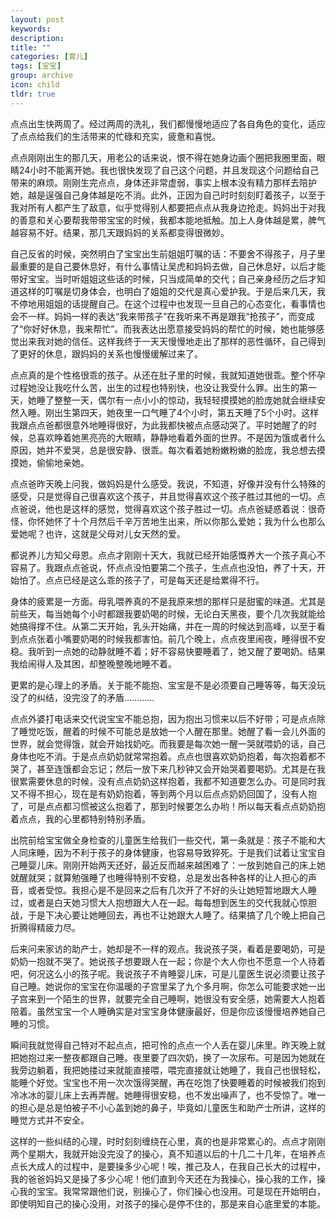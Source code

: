 ```yaml
---
layout: post
keywords: 
description: 
title: ""
categories: [育儿]
tags: [宝宝]
group: archive
icon: child
tldr: true
---
```


点点出生快两周了。经过两周的洗礼，我们都慢慢地适应了各自角色的变化，适应了点点给我们的生活带来的忙碌和充实，疲惫和喜悦。

点点刚刚出生的那几天，用老公的话来说，恨不得在她身边画个圈把我圈里面，眼睛24小时不能离开她。我也很快发现了自己这个问题，并且发现这个问题给自己带来的麻烦。刚刚生完点点，身体还非常虚弱，事实上根本没有精力那样去陪护她，越是逞强自己身体越是吃不消。此外，正因为自己时时刻刻盯着孩子，以至于我对所有人都产生了敌意，似乎觉得别人都要把点点从我身边抢走。妈妈出于对我的善意和关心要帮我带带宝宝的时候，我都本能地抵触。加上人身体越是累，脾气越容易不好。结果，那几天跟妈妈的关系都变得很微妙。

自己反省的时候，突然明白了宝宝出生前姐姐叮嘱的话：不要舍不得孩子，月子里最重要的是自己要休息好，有什么事情让吴虎和妈妈去做，自己休息好，以后才能带好宝宝。当时听姐姐这些话的时候，只当成简单的交代；自己亲身经历之后才知道这样的叮嘱是切身体会，也明白了姐姐的交代是真心爱护我。于是后来几天，我不停地用姐姐的话提醒自己。在这个过程中也发现一旦自己的心态变化，看事情也会不一样。妈妈一样的表达“我来带孩子”在我听来不再是跟我“抢孩子”，而变成了“你好好休息，我来帮忙”。而我表达出愿意接受妈妈的帮忙的时候，她也能够感觉出来我对她的信任。这样我终于一天天慢慢地走出了那样的恶性循环，自己得到了更好的休息，跟妈妈的关系也慢慢缓解过来了。

点点真的是个性格很乖的孩子。从还在肚子里的时候，我就知道她很乖。整个怀孕过程她没让我吃什么苦，出生的过程也特别快，也没让我受什么罪。出生的第一天，她睡了整整一天，偶尔有一点小小的惊动，我轻轻摸摸她的脸庞她就会继续安然入睡。刚出生第四天，她夜里一口气睡了4个小时，第五天睡了5个小时。这样我跟点点爸都很意外地睡得很好，为此我都快被点点感动哭了。平时她醒了的时候，总喜欢睁着她黑亮亮的大眼睛，静静地看着外面的世界。不是因为饿或者什么原因，她并不爱哭，总是很安静、很乖。每次看着她粉嫩粉嫩的脸庞，我总想去摸摸她，偷偷地亲她。

点点爸昨天晚上问我，做妈妈是什么感受。我说，不知道，好像并没有什么特殊的感受，只是觉得自己很喜欢这个孩子，并且觉得喜欢这个孩子胜过其他的一切。点点爸说，他也是这样的感觉，觉得喜欢这个孩子胜过一切。点点爸疑惑着说：很奇怪，你怀她怀了十个月然后千辛万苦地生出来，所以你那么爱她；我为什么也那么爱她呢？也许，这就是父母对儿女天然的爱。

都说养儿方知父母恩。点点才刚刚十天大，我就已经开始感慨养大一个孩子真心不容易了。我跟点点爸说，怀点点没怕要第二个孩子，生点点也没怕，养了十天，开始怕了。点点已经是这么乖的孩子了，可是每天还是给累得不行。

身体的疲累是一方面。母乳喂养真的不是我原来想的那样只是甜蜜的味道。尤其是前些天，每当她每个小时都跟我要奶喝的时候，无论白天黑夜，要个几次我就能给她搞得撑不住。从第二天开始，乳头开始痛，并在一周的时候达到高峰，以至于看到点点张着小嘴要奶喝的时候我都害怕。前几个晚上，点点夜里闹夜，睡得很不安稳。我听到一点她的动静就睡不着；好不容易快要睡着了，她又醒了要喝奶。结果我给闹得人及其困，却整晚整晚地睡不着。

更累的是心理上的矛盾。关于能不能抱、宝宝是不是必须要自己睡等等，每天没玩没了的纠结，没完没了的矛盾…………

点点外婆打电话来交代说宝宝不能总抱，因为抱出习惯来以后不好带；可是点点除了睡觉吃饭，醒着的时候不可能总是放她一个人醒在那里。她醒了看一会儿外面的世界，就会觉得饿，就会开始找奶吃。而我要是每次她一醒一哭就喂奶的话，自己身体也吃不消。于是点点奶奶就常常抱着。点点也很喜欢奶奶抱着，每次抱着都不哭了，甚至连饿都会忘记；然后一放下来几秒钟又会开始哭着要喝奶。尤其是在我很累需要休息的时候，没有点点奶奶这样抱着，我都不知道要怎么办。可是同时我又不得不担心，现在是有奶奶抱着，等到两个月以后点点奶奶回国了，没有人抱了，可是点点都习惯被这么抱着了，那到时候要怎么办哟！所以每天看点点奶奶抱着点点，我的心里都特别特别矛盾。

出院前给宝宝做全身检查的儿童医生给我们一些交代，第一条就是：孩子不能和大人同床睡，因为不利于孩子的身体健康，也容易导致猝死。于是我们试着让宝宝自己睡婴儿床。刚刚开始两天还好，最近反而越来越困难了：一放到她自己的床上她就醒就哭；就算勉强睡了也睡得特别不安稳，总是发出各种各样的让人担心的声音，或者受惊。我担心是不是回来之后有几次开了不好的头让她短暂地跟大人睡过，或者是白天她习惯大人抱想跟大人在一起。每每想到医生的交代我就心惊胆战，于是下决心要让她睡回去，再也不让她跟大人睡了。结果搞了几个晚上把自己折腾得精疲力尽。

后来问来家访的助产士，她却是不一样的观点。我说孩子哭，看着是要喝奶，可是奶奶一抱就不哭了。她说孩子想要跟人在一起；你是个大人你也不愿意一个人待着吧，何况这么小的孩子呢。我说孩子不肯睡婴儿床，可是儿童医生说必须要让孩子自己睡。她说你的宝宝在你温暖的子宫里呆了九个多月啊，你怎么可能要求她一出子宫来到一个陌生的世界，就要完全自己睡啊，她很没有安全感，她需要大人抱着陪着。虽然宝宝一个人睡确实是对宝宝身体健康最好，但是你应该慢慢培养她自己睡的习惯。

瞬间我就觉得自己特对不起点点，把可怜的点点一个人丢在婴儿床里。昨天晚上就把她抱过来一整夜都跟自己睡。夜里要了四次奶，换了一次尿布。可是因为她就在我旁边躺着，我把她搂过来就能直接喂，喂完直接就让她睡了，我自己也很轻松，能睡个好觉。宝宝也不用一次次饿得哭醒，再在吃饱了快要睡着的时候被我们抱到冷冰冰的婴儿床上去再弄醒。她睡得很安稳，也不发出噪声了，也不受惊了。唯一的担心是总是怕被子不小心盖到她的鼻子，毕竟如儿童医生和助产士所讲，这样的睡觉方式并不安全。

这样的一些纠结的心理，时时刻刻缠绕在心里，真的也是非常累心的。点点才刚刚两个星期大，我就开始没完没了的操心，真不知道以后的十几二十几年，在培养点点长大成人的过程中，是要操多少心呢！唉，推己及人，在我自己长大的过程中，我的爸爸妈妈又是操了多少心呢！他们直到今天还在为我操心，操心我的工作，操心我的宝宝。我常常跟他们说，别操心了，你们操心也没用。可是现在开始明白，即使明知自己的操心没用，对孩子的操心是停不住的，那是来自心底里爱的本能。













